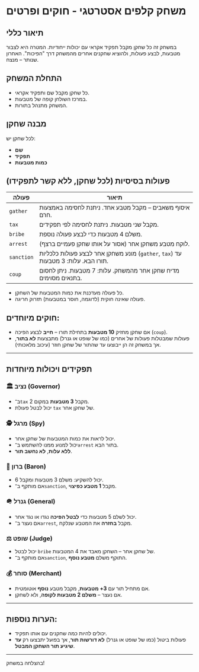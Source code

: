 # משחק קלפים אסטרטגי - חוקים ופרטים

## תיאור כללי
במשחק זה כל שחקן מקבל תפקיד אקראי עם יכולות ייחודיות. המטרה היא לצבור מטבעות, לבצע פעולות, ולהוציא שחקנים אחרים מהמשחק דרך "הפיכות". האחרון שנותר – מנצח.

## התחלת המשחק
- כל שחקן מקבל שם ותפקיד אקראי.
- במרכז השולחן קופה של מטבעות.
- המשחק מתנהל בתורות.

## מבנה שחקן
לכל שחקן יש:
- **שם**
- **תפקיד**
- **כמות מטבעות**

## פעולות בסיסיות (לכל שחקן, ללא קשר לתפקידו)
| פעולה        | תיאור                                                                 |
|--------------|------------------------------------------------------------------------|
| `gather`     | איסוף משאבים – מקבל מטבע אחד. ניתנת לחסימה באמצעות חרם.             |
| `tax`        | מקבל שני מטבעות. ניתנת לחסימה לפי תפקידים.                           |
| `bribe`      | משלם 4 מטבעות כדי לבצע פעולה נוספת.                                  |
| `arrest`     | לוקח מטבע משחקן אחר (אסור על אותו שחקן פעמיים ברצף).                 |
| `sanction`   | מונע משחקן אחר לבצע פעולות כלכליות (`gather`, `tax`) עד תורו הבא. עלות: 3 מטבעות. |
| `coup`       | מדיח שחקן אחר מהמשחק. עלות: 7 מטבעות. ניתן לחסום בתנאים מסוימים.     |

- כל פעולה מעדכנת את כמות המטבעות של השחקן.
- פעולה שאינה חוקית (לדוגמה, חוסר במטבעות) תזרוק חריגה.

## חוקים מיוחדים:
- אם שחקן מחזיק **10 מטבעות** בתחילת תורו – **חייב** לבצע הפיכה (`coup`).
- פעולות שמבטלות פעולות של אחרים (כמו של שופט או גנרל) מתבצעות **לא בתור**, אך במשחק זה הן ייבוצעו עד שהתור של שחקן חוזר (עיכוב מלאכותי).

---

## תפקידים ויכולות מיוחדות

### 🏛 נציב (Governor)
- ב־`tax` מקבל **3 מטבעות** במקום 2.
- יכול לבטל פעולת `tax` של שחקן אחר.

### 🕵️ מרגל (Spy)
- יכול לראות את כמות המטבעות של שחקן אחר.
- יכול למנוע ממנו להשתמש ב־`arrest` בתור הבא.
- **ללא עלות**, **לא נחשב תור**.

### 👑 ברון (Baron)
- יכול להשקיע: משלם 3 מטבעות ומקבל 6.
- אם מותקף ב־`sanction`, מקבל **1 מטבע כפיצוי**.

### 🪖 גנרל (General)
- יכול לשלם 5 מטבעות כדי **לבטל הפיכה** נגדו או נגד אחר.
- אם נעצר ב־`arrest`, מקבל **בחזרה** את המטבע שנלקח.

### ⚖️ שופט (Judge)
- יכול לבטל `bribe` של שחקן אחר – השחקן מאבד את 4 המטבעות.
- אם מותקף ב־`sanction`, התוקף משלם **מטבע נוסף**.

### 💰 סוחר (Merchant)
- אם מתחיל תור עם **3+ מטבעות**, מקבל מטבע **נוסף** אוטומטית.
- אם נעצר – **משלם 2 מטבעות לקופה**, ולא לשחקן.

---

## הערות נוספות:
- יכולים להיות כמה שחקנים עם אותו תפקיד.
- פעולות ביטול (כמו של שופט או גנרל) **לא דורשות תור**, אך בפועל יתבצעו רק **עד שיגיע תור השחקן המבטל**.

---

בהצלחה במשחק!
